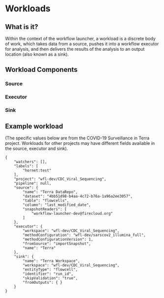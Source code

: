 # Workloads

## What is it?
Within the context of the workflow launcher, a workload is a discrete body of work, which takes data from a source, pushes it into a workflow executor for analysis, and then delivers the results of the analysis to an output location (also known as a sink).

## Workload Components
### Source
### Executor
### Sink

## Example workload 
(The specific values below are from the COVID-19 Surveillance in Terra project. Workloads for other projects may have different fields available in the source, executor and sink).

```
{
    "watchers": [],
    "labels": [
        "hornet:test"
    ],
    "project": "wfl-dev/CDC_Viral_Sequencing",
    "pipeline": null,
    "source": {
        "name": "Terra DataRepo",
        "dataset": "4bb51d98-b4aa-4c72-b76a-1a96a2ee3057",
        "table": "flowcells",
        "column": "last_modified_date",
        "snapshotReaders": [
            "workflow-launcher-dev@firecloud.org"
        ]
    },
    "executor": {
        "workspace": "wfl-dev/CDC_Viral_Sequencing",
        "methodConfiguration": "wfl-dev/sarscov2_illumina_full",
        "methodConfigurationVersion": 1,
        "fromSource": "importSnapshot",
        "name": "Terra"
    },
    "sink": {
        "name": "Terra Workspace",
        "workspace": "wfl-dev/CDC_Viral_Sequencing",
        "entityType": "flowcell",
        "identifier": "run_id",
        "skipValidation": "true",
        "fromOutputs": { }
    }
}
```
